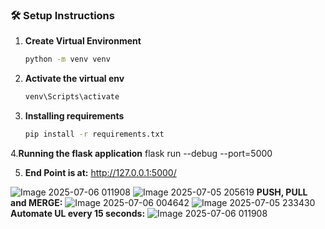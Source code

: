 ### 🛠️ Setup Instructions

1. **Create Virtual Environment**  
   ```bash
   python -m venv venv
2. **Activate the virtual env**
   ```bash
   venv\Scripts\activate
3. **Installing requirements**
   ```bash
   pip install -r requirements.txt
4.**Running the flask application** 
  flask run --debug --port=5000
	
5. **End Point is at:**
  http://127.0.0.1:5000/

![Image 2025-07-06 011908](https://github.com/user-attachments/assets/d6d4d6dc-8479-4f91-b04e-af4a8b6654d4)
![Image 2025-07-05 205619](https://github.com/user-attachments/assets/e4503379-b807-4f17-9f98-6a4125912c50)
**PUSH, PULL and MERGE:** 
![Image 2025-07-06 004642](https://github.com/user-attachments/assets/fef7f203-6d51-44dc-914e-24dbee732590)
![Image 2025-07-05 233430](https://github.com/user-attachments/assets/d5bf42f3-54f9-4171-ae60-47f63328e2c6)
**Automate UL every 15 seconds:**
![Image 2025-07-06 011908](https://github.com/user-attachments/assets/081045e6-d837-4cc5-840a-9818d920980d)








